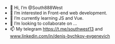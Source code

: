 - 👋 Hi, I’m @South888West
- 👀 I’m interested in Front-end web development.
- 🌱 I’m currently learning JS and Vue.
- 💞️ I’m looking to collaborate on ...
- 📫 My telegram https://t.me/southwest13 and www.linkedin.com/in/denis-bychkov-evgenevich

<!---
South888West/South888West is a ✨ special ✨ repository because its `README.md` (this file) appears on your GitHub profile.
You can click the Preview link to take a look at your changes.
--->
